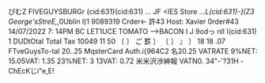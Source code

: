 ぴむZ FIVEGUYSBURGr (cid:631)(cid:631) … JF <IES Store _…L(cid:631)-](Z3 George'sStreE,_,0Ublin l)1 9089319 Crder← 許43 Host: Xavier 0rder#43 14/07/2022 7: 14PM BC LET1UCE TOMATO -->BACON I J 9odっ nlI I(cid:631) 1 DUDtOtal TotaI Tax 10049 11 50 〔 〕 ご 罫 〕 〔 〕 』 〕 18 18 .07 FTveGuysTo-tal 20..25 MqsterCard Auth.i{964C2 名20.25 VATRATE 9%NET: 15.05VAT: 1.35 23%NET: 3 13VAT: 0.72 米米沢渉紳報 VATN0. 34"-'?31H -ChEcKじi"e,E!